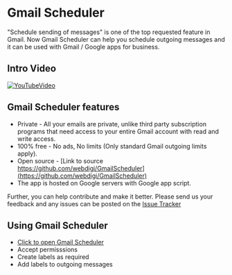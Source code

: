 # Gmail Scheduler
"Schedule sending of messages" is one of the top requested feature in Gmail. 
Now Gmail Scheduler can help you schedule outgoing messages and it can be used with Gmail / Google apps for business.

## Intro Video
[![YouTubeVideo](http://i.imgur.com/AhTrT01.png)](http://youtu.be/4kfpQVZjFd8)


## Gmail Scheduler features
- Private - All your emails are private, unlike third party subscription programs that need access to your entire Gmail account with read and write access.
- 100% free - No ads, No limits (Only standard Gmail outgoing limits apply).
- Open source - [Link to source https://github.com/webdigi/GmailScheduler](https://github.com/webdigi/GmailScheduler)
- The app is hosted on Google servers with Google app script. 

Further, you can help contribute and make it better. Please send us your feedback and any issues can be posted on the [Issue Tracker](https://github.com/webdigi/GmailScheduler/issues)

## Using Gmail Scheduler
- [Click to open Gmail Scheduler](https://script.google.com/macros/s/AKfycbw6hnnKGeG6xUsbRE9c3WSvJibTbaW88DP9f83e8lFnc1v1kL0/exec)
- Accept permisssions
- Create labels as required
- Add labels to outgoing messages
